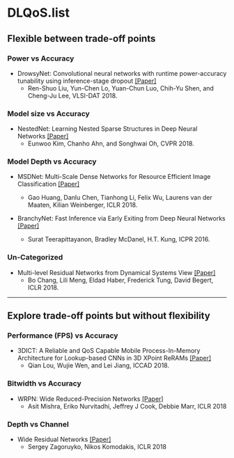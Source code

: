 # DLQoS.list

## Flexible between trade-off points

### Power vs Accuracy
- DrowsyNet: Convolutional neural networks with runtime power-accuracy tunability using inference-stage dropout [[Paper]](https://ieeexplore.ieee.org/document/8373242)
	- Ren-Shuo Liu, Yun-Chen Lo, Yuan-Chun Luo, Chih-Yu Shen, and Cheng-Ju Lee, VLSI-DAT 2018.

### Model size vs Accuracy
- NestedNet: Learning Nested Sparse Structures in Deep Neural Networks [[Paper]](https://arxiv.org/pdf/1712.03781.pdf)
	- Eunwoo Kim, Chanho Ahn, and Songhwai Oh, CVPR 2018.

### Model Depth vs Accuracy
- MSDNet: Multi-Scale Dense Networks for Resource Efficient Image Classification [[Paper]](https://arxiv.org/pdf/1703.09844.pdf)
	- Gao Huang, Danlu Chen, Tianhong Li, Felix Wu, Laurens van der Maaten, Kilian Weinberger, ICLR 2018.

- BranchyNet: Fast Inference via Early Exiting from Deep Neural Networks [[Paper]](https://arxiv.org/pdf/1709.01686.pdf)
	- Surat Teerapittayanon, Bradley McDanel, H.T. Kung, ICPR 2016.


### Un-Categorized
- Multi-level Residual Networks from Dynamical Systems View [[Paper]](https://arxiv.org/pdf/1710.10348.pdf)
	- Bo Chang, Lili Meng, Eldad Haber, Frederick Tung, David Begert, ICLR 2018.

- - -
	
## Explore trade-off points but without flexibility


### Performance (FPS) vs Accuracy


- 3DICT: A Reliable and QoS Capable Mobile Process-In-Memory Architecture for Lookup-based CNNs in 3D XPoint ReRAMs [[Paper]](https://dl.acm.org/citation.cfm?id=3240767)
	- Qian Lou, Wujie Wen, and Lei Jiang, ICCAD 2018.

###  Bitwidth vs Accuracy

- WRPN: Wide Reduced-Precision Networks [[Paper]](https://arxiv.org/abs/1709.01134)
	- Asit Mishra, Eriko Nurvitadhi, Jeffrey J Cook, Debbie Marr, ICLR 2018

### Depth vs Channel

- Wide Residual Networks [[Paper]](https://arxiv.org/abs/1605.07146)
	- Sergey Zagoruyko, Nikos Komodakis, ICLR 2018
